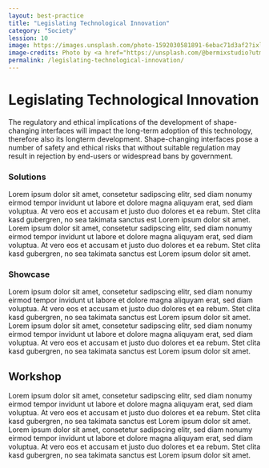 ```yaml
---
layout: best-practice
title: "Legislating Technological Innovation"
category: "Society"
lession: 10
image: https://images.unsplash.com/photo-1592030581891-6ebac71d3af2?ixlib=rb-1.2.1&ixid=eyJhcHBfaWQiOjEyMDd9&auto=format&fit=crop&w=1928&q=80
image-credits: Photo by <a href="https://unsplash.com/@bermixstudio?utm_source=unsplash&amp;utm_medium=referral&amp;utm_content=creditCopyText">Bermix Studio</a> on <a href="/s/photos/technological-innovation?utm_source=unsplash&amp;utm_medium=referral&amp;utm_content=creditCopyText">Unsplash</a>
permalink: /legislating-technological-innovation/
---
```


# Legislating Technological Innovation
The regulatory and ethical implications of the development of shape-changing interfaces will impact the long-term adoption of this technology, therefore also its longterm development.
Shape-changing interfaces pose a number of safety and ethical risks that without suitable regulation may result in rejection by end-users or widespread bans by government. 

### Solutions
Lorem ipsum dolor sit amet, consetetur sadipscing elitr, sed diam nonumy eirmod tempor invidunt ut labore et dolore magna aliquyam erat, sed diam voluptua. At vero eos et accusam et justo duo dolores et ea rebum. Stet clita kasd gubergren, no sea takimata sanctus est Lorem ipsum dolor sit amet. Lorem ipsum dolor sit amet, consetetur sadipscing elitr, sed diam nonumy eirmod tempor invidunt ut labore et dolore magna aliquyam erat, sed diam voluptua. At vero eos et accusam et justo duo dolores et ea rebum. Stet clita kasd gubergren, no sea takimata sanctus est Lorem ipsum dolor sit amet.

### Showcase
Lorem ipsum dolor sit amet, consetetur sadipscing elitr, sed diam nonumy eirmod tempor invidunt ut labore et dolore magna aliquyam erat, sed diam voluptua. At vero eos et accusam et justo duo dolores et ea rebum. Stet clita kasd gubergren, no sea takimata sanctus est Lorem ipsum dolor sit amet. Lorem ipsum dolor sit amet, consetetur sadipscing elitr, sed diam nonumy eirmod tempor invidunt ut labore et dolore magna aliquyam erat, sed diam voluptua. At vero eos et accusam et justo duo dolores et ea rebum. Stet clita kasd gubergren, no sea takimata sanctus est Lorem ipsum dolor sit amet.

## Workshop
Lorem ipsum dolor sit amet, consetetur sadipscing elitr, sed diam nonumy eirmod tempor invidunt ut labore et dolore magna aliquyam erat, sed diam voluptua. At vero eos et accusam et justo duo dolores et ea rebum. Stet clita kasd gubergren, no sea takimata sanctus est Lorem ipsum dolor sit amet. Lorem ipsum dolor sit amet, consetetur sadipscing elitr, sed diam nonumy eirmod tempor invidunt ut labore et dolore magna aliquyam erat, sed diam voluptua. At vero eos et accusam et justo duo dolores et ea rebum. Stet clita kasd gubergren, no sea takimata sanctus est Lorem ipsum dolor sit amet.